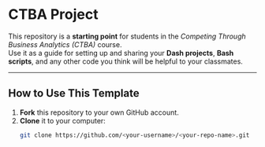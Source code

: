 # CTBA Project

This repository is a **starting point** for students in the *Competing Through Business Analytics (CTBA)* course.  
Use it as a guide for setting up and sharing your **Dash projects**, **Bash scripts**, and any other code you think will be helpful to your classmates.

---

## How to Use This Template
1. **Fork** this repository to your own GitHub account.
2. **Clone** it to your computer:
   ```bash
   git clone https://github.com/<your-username>/<your-repo-name>.git
